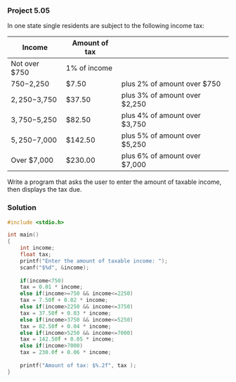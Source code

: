 ### Project 5.05

In one state single residents are subject to the following income tax:

| Income | Amount of tax | |
| - | - | - |
| Not over $750 | 1% of income  |
| $750-$2,250 | $7.50 | plus 2% of amount over $750 |
| $2,250-$3,750 | $37.50 | plus 3% of amount over $2,250 |
| $3,750-$5,250 | $82.50 | plus 4% of amount over $3,750 |
| $5,250-$7,000 | $142.50 | plus 5% of amount over $5,250 |
| Over $7,000 | $230.00 | plus 6% of amount over $7,000 |

Write a program that asks the user to enter the amount of taxable income, then
displays the tax due.

### Solution

```c
#include <stdio.h>

int main()
{
    int income;
    float tax;
    printf("Enter the amount of taxable income: ");
    scanf("$%d", &income);
    
    if(income<750)
    tax = 0.01 * income;
    else if(income>=750 && income<=2250)
    tax = 7.50f + 0.02 * income;
    else if(income>2250 && income<=3750)
    tax = 37.50f + 0.03 * income;
    else if(income>3750 && income<=5250)
    tax = 82.50f + 0.04 * income;
    else if(income>5250 && income<=7000)
    tax = 142.50f + 0.05 * income;
    else if(income>7000)
    tax = 230.0f + 0.06 * income;
    
    printf("Amount of tax: $%.2f", tax );
}
```
